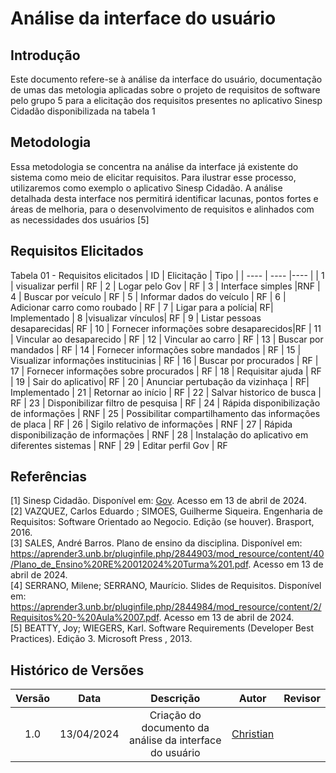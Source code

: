 # Análise da interface do usuário

## Introdução
Este documento refere-se à análise da interface do usuário, documentação de umas das metologia aplicadas sobre o projeto de requisitos de software pelo grupo 5 para a elicitação dos requisitos presentes no aplicativo Sinesp Cidadão disponibilizada na tabela 1

## Metodologia

Essa metodologia se concentra na análise da interface já existente do sistema como meio de elicitar requisitos. Para ilustrar esse processo, utilizaremos como exemplo o aplicativo Sinesp Cidadão. A análise detalhada desta interface nos permitirá identificar lacunas, pontos fortes e áreas de melhoria, 
para o desenvolvimento de requisitos e alinhados com as necessidades dos usuários [5]

## Requisitos Elicitados
Tabela 01 - Requisitos elicitados
| ID | Elicitação | Tipo | 
| ---- | ---- |---- |
| 1 | visualizar perfil | RF
| 2 | Logar pelo Gov |  RF
| 3 | Interface simples  |RNF
| 4 | Buscar por veículo | RF
| 5 | Informar dados do veículo |  RF
| 6 | Adicionar carro como roubado |  RF
|  7 | Ligar para a polícia| RF| Implementado
| 8  |visualizar vínculos|  RF
| 9 | Listar pessoas desaparecidas|  RF
| 10 | Fornecer informações sobre desaparecidos|RF
| 11  | Vincular ao desaparecido | RF
| 12  | Vincular ao carro | RF
| 13  | Buscar por mandados | RF
| 14  | Fornecer informações sobre mandados | RF
| 15  | Visualizar informações institucinias | RF
| 16  | Buscar por procurados | RF
| 17  | Fornecer informações sobre procurados | RF
| 18  | Requisitar ajuda | RF
| 19  | Sair do aplicativo| RF
| 20  | Anunciar pertubação da vizinhaça | RF| Implementado
| 21  | Retornar ao início | RF
| 22  | Salvar historico de busca	| RF
| 23  | Disponibilizar filtro de pesquisa | RF
| 24  | Rápida disponibilização de informações | RNF
| 25  | Possibilitar compartilhamento das informações de placa | RF
| 26  | Sigilo relativo de informações | RNF
| 27  | Rápida disponibilização de informações | RNF
| 28  | Instalação do aplicativo em diferentes sistemas | RNF
| 29  | Editar perfil Gov | RF



## Referências
[1] Sinesp Cidadão. Disponível em: [Gov](https://www.gov.br/pt-br/apps/sinesp-cidadao). Acesso em 13 de abril de 2024.</br>
[2] VAZQUEZ, Carlos Eduardo ; SIMOES, Guilherme Siqueira. Engenharia de Requisitos: Software Orientado ao Negocio. Edição (se houver). Brasport, 2016.</br>
[3] SALES, André Barros. Plano de ensino da disciplina. Disponível em: <https://aprender3.unb.br/pluginfile.php/2844903/mod_resource/content/40/Plano_de_Ensino%20RE%20012024%20Turma%201.pdf>. Acesso em 13 de abril de 2024.</br>
[4] SERRANO, Milene; SERRANO, Maurício. Slides de Requisitos. Disponível em: <https://aprender3.unb.br/pluginfile.php/2844984/mod_resource/content/2/Requisitos%20-%20Aula%2007.pdf>. Acesso em 13 de abril de 2024.</br>
[5] BEATTY, Joy; WIEGERS, Karl. Software Requirements (Developer Best Practices). Edição 3. Microsoft Press , 2013.
## Histórico de Versões
| Versão | Data | Descrição | Autor | Revisor |
| :----: | :--: | :-------: | :---: | :-----: |
| 1.0 | 13/04/2024 | Criação do documento da análise da interface do usuário | [Christian](https://github.com/crstyhs)|  |
